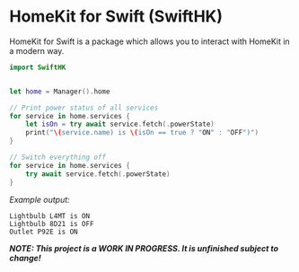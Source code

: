 # HomeKit for Swift (SwiftHK)

HomeKit for Swift is a package which allows you to interact with HomeKit in a modern way.

```swift
import SwiftHK


let home = Manager().home

// Print power status of all services
for service in home.services {
    let isOn = try await service.fetch(.powerState)
    print("\(service.name) is \(isOn == true ? "ON" : "OFF")")
}

// Switch everything off
for service in home.services {
    try await service.fetch(.powerState)
}
```

*Example output:*
```
Lightbulb L4MT is ON
Lightbulb 8D21 is OFF
Outlet P92E is ON
```

***NOTE: This project is a WORK IN PROGRESS. It is unfinished subject to change!*** 
